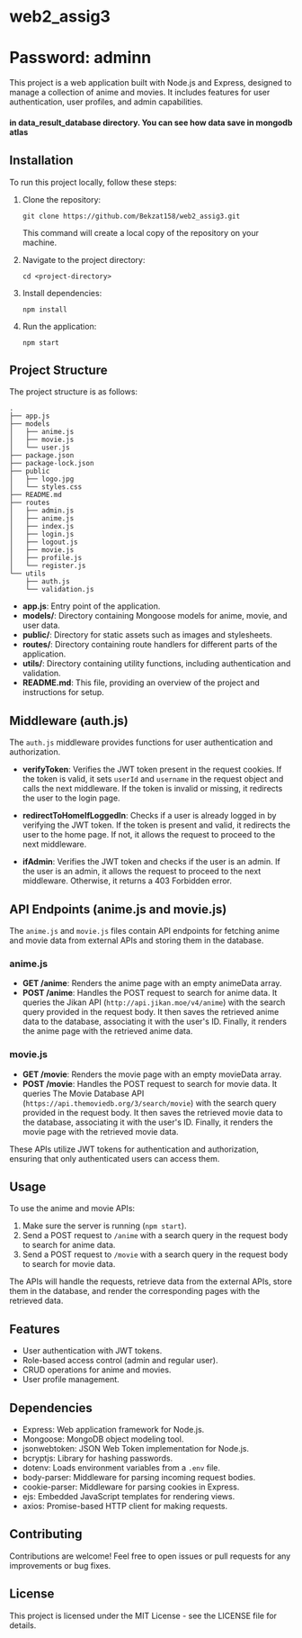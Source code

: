 <h1>web2_assig3</h1>
<h1>Password: adminn</h1>

<p>This project is a web application built with Node.js and Express, designed to manage a collection of anime and movies. It includes features for user authentication, user profiles, and admin capabilities.</p>

<h4>in data_result_database directory. You can see how data save in mongodb atlas</h4>
<h2>Installation</h2>
<p>To run this project locally, follow these steps:</p>
<ol>
    <li>
        <p>Clone the repository:</p>
        <pre><code>git clone https://github.com/Bekzat158/web2_assig3.git</code></pre>
        <p>This command will create a local copy of the repository on your machine.</p>
    </li>
    <li>
        <p>Navigate to the project directory:</p>
        <pre><code>cd &lt;project-directory&gt;</code></pre>
    </li>
    <li>
        <p>Install dependencies:</p>
        <pre><code>npm install</code></pre>
    </li>
    <li>
        <p>Run the application:</p>
        <pre><code>npm start</code></pre>
    </li>
</ol>
<h2>Project Structure</h2>
<p>The project structure is as follows:</p>
<pre><code>.
├── app.js
├── models
│   ├── anime.js
│   ├── movie.js
│   └── user.js
├── package.json
├── package-lock.json
├── public
│   ├── logo.jpg
│   └── styles.css
├── README.md
├── routes
│   ├── admin.js
│   ├── anime.js
│   ├── index.js
│   ├── login.js
│   ├── logout.js
│   ├── movie.js
│   ├── profile.js
│   └── register.js
└── utils
    ├── auth.js
    └── validation.js
</code></pre>
<ul>
    <li><strong>app.js</strong>: Entry point of the application.</li>
    <li><strong>models/</strong>: Directory containing Mongoose models for anime, movie, and user data.</li>
    <li><strong>public/</strong>: Directory for static assets such as images and stylesheets.</li>
    <li><strong>routes/</strong>: Directory containing route handlers for different parts of the application.</li>
    <li><strong>utils/</strong>: Directory containing utility functions, including authentication and validation.</li>
    <li><strong>README.md</strong>: This file, providing an overview of the project and instructions for setup.</li>
</ul>
<h2>Middleware (auth.js)</h2>
<p>The <code>auth.js</code> middleware provides functions for user authentication and authorization.</p>
<ul>
    <li>
        <p><strong>verifyToken</strong>: Verifies the JWT token present in the request cookies. If the token is valid, it sets <code>userId</code> and <code>username</code> in the request object and calls the next middleware. If the token is invalid or missing, it redirects the user to the login page.</p>
    </li>
    <li>
        <p><strong>redirectToHomeIfLoggedIn</strong>: Checks if a user is already logged in by verifying the JWT token. If the token is present and valid, it redirects the user to the home page. If not, it allows the request to proceed to the next middleware.</p>
    </li>
    <li>
        <p><strong>ifAdmin</strong>: Verifies the JWT token and checks if the user is an admin. If the user is an admin, it allows the request to proceed to the next middleware. Otherwise, it returns a 403 Forbidden error.</p>
    </li>
</ul>
<h2>API Endpoints (anime.js and movie.js)</h2>
<p>The <code>anime.js</code> and <code>movie.js</code> files contain API endpoints for fetching anime and movie data from external APIs and storing them in the database.</p>
<h3>anime.js</h3>
<ul>
    <li><strong>GET /anime</strong>: Renders the anime page with an empty animeData array.</li>
    <li><strong>POST /anime</strong>: Handles the POST request to search for anime data. It queries the Jikan API (<code>http://api.jikan.moe/v4/anime</code>) with the search query provided in the request body. It then saves the retrieved anime data to the database, associating it with the user's ID. Finally, it renders the anime page with the retrieved anime data.</li>
</ul>
<h3>movie.js</h3>
<ul>
    <li><strong>GET /movie</strong>: Renders the movie page with an empty movieData array.</li>
    <li><strong>POST /movie</strong>: Handles the POST request to search for movie data. It queries The Movie Database API (<code>https://api.themoviedb.org/3/search/movie</code>) with the search query provided in the request body. It then saves the retrieved movie data to the database, associating it with the user's ID. Finally, it renders the movie page with the retrieved movie data.</li>
</ul>
<p>These APIs utilize JWT tokens for authentication and authorization, ensuring that only authenticated users can access them.</p>
<h2>Usage</h2>
<p>To use the anime and movie APIs:</p>
<ol>
    <li>Make sure the server is running (<code>npm start</code>).</li>
    <li>Send a POST request to <code>/anime</code> with a search query in the request body to search for anime data.</li>
    <li>Send a POST request to <code>/movie</code> with a search query in the request body to search for movie data.</li>
</ol>
<p>The APIs will handle the requests, retrieve data from the external APIs, store them in the database, and render the corresponding pages with the retrieved data.</p>
<h2>Features</h2>
<ul>
    <li>User authentication with JWT tokens.</li>
    <li>Role-based access control (admin and regular user).</li>
    <li>CRUD operations for anime and movies.</li>
    <li>User profile management.</li>
</ul>
<h2>Dependencies</h2>
<ul>
    <li><a target="_new">Express</a>: Web application framework for Node.js.</li>
    <li><a target="_new">Mongoose</a>: MongoDB object modeling tool.</li>
    <li><a target="_new">jsonwebtoken</a>: JSON Web Token implementation for Node.js.</li>
    <li><a target="_new">bcryptjs</a>: Library for hashing passwords.</li>
    <li><a target="_new">dotenv</a>: Loads environment variables from a <code>.env</code> file.</li>
    <li><a target="_new">body-parser</a>: Middleware for parsing incoming request bodies.</li>
    <li><a target="_new">cookie-parser</a>: Middleware for parsing cookies in Express.</li>
    <li><a target="_new">ejs</a>: Embedded JavaScript templates for rendering views.</li>
    <li><a target="_new">axios</a>: Promise-based HTTP client for making requests.</li>
</ul>
<h2>Contributing</h2>
<p>Contributions are welcome! Feel free to open issues or pull requests for any improvements or bug fixes.</p>
<h2>License</h2>
<p>This project is licensed under the MIT License - see the <a target="_new">LICENSE</a> file for details.</p>
